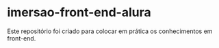# imersao-front-end-alura
Este repositório foi criado para colocar em prática os conhecimentos em front-end.
